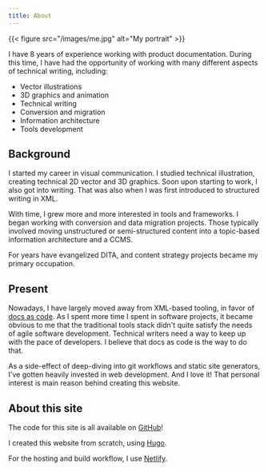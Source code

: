 ```yaml
---
title: About
---
```


{{< figure src="/images/me.jpg" alt="My portrait" >}}

I have 8 years of experience working with product documentation.
During this time, I have had the opportunity of working with many
different aspects of technical writing, including:

- Vector illustrations
- 3D graphics and animation
- Technical writing
- Conversion and migration
- Information architecture
- Tools development

## Background

I started my career in visual communication. I studied technical illustration,
creating technical 2D vector and 3D graphics.
Soon upon starting to work, I also got into writing.
That was also when I was first introduced to structured writing in XML.

With time, I grew more and more interested in tools and frameworks.
I began working with conversion and data migration projects.
Those typically involved moving unstructured or semi-structured content
into a topic-based information architecture and a CCMS.

For years have evangelized DITA, and content strategy projects became my
primary occupation.

## Present

Nowadays, I have largely moved away from XML-based tooling, in favor of
[docs as code](https://www.writethedocs.org/guide/docs-as-code/).
As I spent more time I spent in software projects,
it became obvious to me that the traditional tools stack didn't quite
satisfy the needs of agile software development.
Technical writers need a way to keep up with the pace of developers.
I believe that docs as code is the way to do that.

As a side-effect of deep-diving into git workflows and static site generators,
I've gotten heavily invested in web development. And I love it! That personal
interest is main reason behind creating this website.

## About this site

The code for this site is all available on
[GitHub](https://github.com/dvdksn/davidkarlsson.tech)!

I created this website from scratch, using [Hugo](https://gohugo.io/).

For the hosting and build workflow, I use [Netlify](https://www.netlify.com/).
